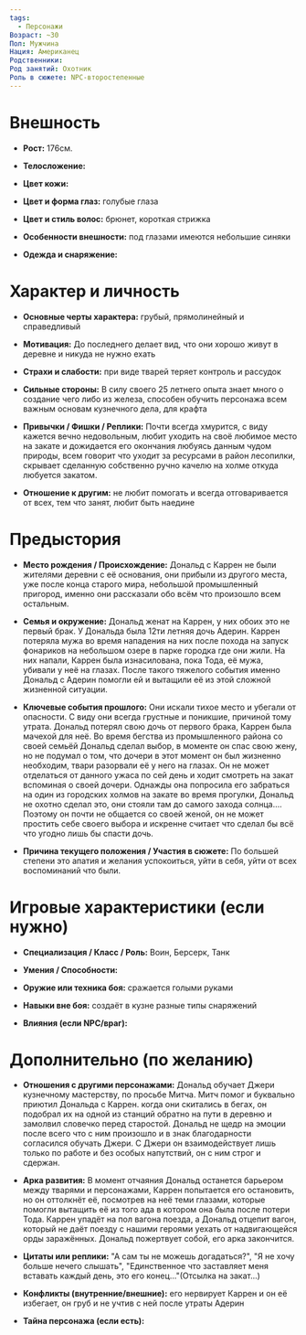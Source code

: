 ```yaml
---
tags:
  - Персонажи
Возраст: ~30
Пол: Мужчина
Нация: Американец
Родственники: 
Род занятий: Охотник
Роль в сюжете: NPC-второстепенные
---
```

# **Внешность**

- **Рост:** 176см.
    
- **Телосложение:** 
    
- **Цвет кожи:** 
    
- **Цвет и форма глаз:** голубые глаза
    
- **Цвет и стиль волос:**  брюнет, короткая стрижка
    
- **Особенности внешности:**  под глазами имеются небольшие синяки 
    
- **Одежда и снаряжение:** 

# **Характер и личность**

- **Основные черты характера:** грубый, прямолинейный и справедливый
    
- **Мотивация:** До последнего делает вид, что они хорошо живут в деревне и никуда не нужно ехать
    
- **Страхи и слабости:** при виде тварей теряет контроль и рассудок
    
- **Сильные стороны:** В силу своего 25 летнего опыта знает много о создание чего либо из железа, способен обучить персонажа всем важным основам кузнечного дела, для крафта
    
- **Привычки / Фишки / Реплики:** Почти всегда хмурится, с виду кажется вечно недовольным, любит уходить на своё любимое место на закате и дожидается его окончания любуясь данным чудом природы, всем говорит что уходит за ресурсами в район лесопилки, скрывает сделанную собственно ручно качелю на холме откуда любуется закатом. 
    
- **Отношение к другим:** не любит помогать и всегда отговаривается от всех, тем что занят, любит быть наедине


# **Предыстория**

- **Место рождения / Происхождение:** Дональд с Каррен не были жителями деревни с её основания, они прибыли из другого места, уже после конца старого мира, небольшой промышленный пригород, именно они рассказали обо всём что произошло всем остальным. 
    
- **Семья и окружение:** Дональд женат на Каррен, у них обоих это не первый брак. У Дональда была 12ти летняя дочь Адерин. Каррен потеряла мужа во время нападения на них после похода на запуск фонариков на небольшом озере в парке городка где они жили. На них напали, Каррен была изнасилована, пока Тода, её мужа, убивали у неё на глазах. После такого тяжелого события именно Дональд с Адерин помогли ей и вытащили её из этой сложной жизненной ситуации.
    
- **Ключевые события прошлого:** Они искали тихое место и убегали от опасности. С виду они всегда грустные и поникшие, причиной тому утрата. Дональд потерял свою дочь от первого брака, Каррен была мачехой для неё. Во время бегства из промышленного района со своей семьёй Дональд сделал выбор, в моменте он спас свою жену, но не подумал о том, что дочери в этот момент он был жизненно необходим, твари разорвали её у него на глазах. Он не может отделаться от данного ужаса по сей день и ходит смотреть на закат вспоминая о своей дочери. Однажды она попросила его забраться на один из городских холмов на закате во время прогулки, Дональд не охотно сделал это, они стояли там до самого захода солнца.... Поэтому он почти не общается со своей женой, он не может простить себе своего выбора и искренне считает что сделал бы всё что угодно лишь бы спасти дочь.
    
- **Причина текущего положения / Участия в сюжете:** По большей степени это апатия и желания успокоиться, уйти в себя, уйти от всех воспоминаний что были.


# **Игровые характеристики (если нужно)**

- **Специализация / Класс / Роль:** Воин, Берсерк, Танк
    
- **Умения / Способности:** 
    
- **Оружие или техника боя:** сражается голыми руками
    
- **Навыки вне боя:** создаёт в кузне разные типы снаряжений
    
- **Влияния (если NPC/враг):** 
    


# **Дополнительно (по желанию)**

- **Отношения с другими персонажами:** Дональд обучает Джери кузнечному мастерству, по просьбе Митча. Митч помог и буквально приютил Дональда с Каррен. когда они скитались в бегах, он подобрал их на одной из станций обратно на пути в деревню и замолвил словечко перед старостой. Дональд не щедр на эмоции после всего что с ним произошло и в знак благодарности согласился обучать Джери. С Джери он взаимодействует лишь только по работе и без особых напутствий, он с ним строг и сдержан.
    
- **Арка развития:** В момент отчаяния Дональд останется барьером между тварями и персонажами, Каррен попытается его остановить, но он оттолкнёт её, посмотрев на неё теми глазами, которые помогли вытащить её из того ада в котором она была после потери Тода. Каррен упадёт на пол вагона поезда, а Дональд отцепит вагон, который не даёт поезду с нашими героями уехать от надвигающейся орды заражённых. Дональд пожертвует собой, его арка закончится.
    
- **Цитаты или реплики:** "А сам ты не можешь догадаться?", "Я не хочу больше нечего слышать", "Единственное что заставляет меня вставать каждый день, это его конец..."(Отсылка на закат...)
    
- **Конфликты (внутренние/внешние):** его нервирует Каррен и он её избегает, он груб и не учтив с ней после утраты Адерин
    
- **Тайна персонажа (если есть):** 